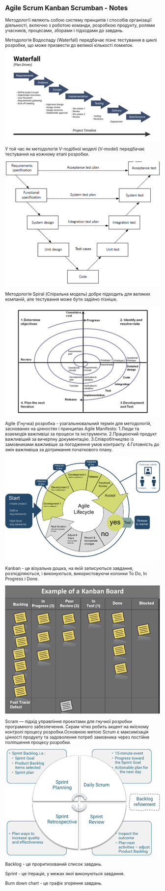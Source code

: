 ## Agile Scrum Kanban Scrumban - Notes
Методології являють собою систему принципів і способів організації діяльності, включно з роботою команди, розробкою продукту, ролями учасників, процесами, зборами і підходами до завдань.

Методологія Водоспаду (Waterfall) передбачає пізнє тестування в циклі розробки, що може призвести до великої кількості помилок.
![Waterfall](https://github.com/RomanPravdiuk/Agile-Scrum-Kanban-Scrumban/blob/main/Waterfall.png)

У той час як методологія V-подібної моделі (V-model) передбачає тестування на кожному етапі розробки.

![V-model](https://github.com/RomanPravdiuk/Agile-Scrum-Kanban-Scrumban/blob/main/V-Model.png)

Методологія Spiral (Спіральна модель) добре підходить для великих компаній, але тестування може бути задіяно пізніше.

![Spiral](https://github.com/RomanPravdiuk/Agile-Scrum-Kanban-Scrumban/blob/main/Spiral.png)

Agile (Гнучка) розробка - узагальнювальний термін для методологій, заснованих на цінностях і принципах Agile Manifesto:
1.Люди та взаємодія важливіші за процеси та інструменти.
2.Працюючий продукт важливіший за вичерпну документацію.
3.Співробітництво із замовниками важливіше за погодження умов контракту.
4.Готовність до змін важливіша за дотримання початкового плану.

![Agile](https://github.com/RomanPravdiuk/Agile-Scrum-Kanban-Scrumban/blob/main/Agile.png)

Kanban - це візуальна дошка, на якій записуються завдання, розподіляються, і виконуються, використовуючи колонки To Do, In Progress і Done.

![Kanban](https://github.com/RomanPravdiuk/Agile-Scrum-Kanban-Scrumban/blob/main/Kanban.png)

Scram — підхід управління проєктами для гнучкої розробки програмного забезпечення. Скрам чітко робить акцент на якісному контролі процесу розробки.Основною метою Scrum є максимізація цінності продукту та задоволення потреб замовника через постійне поліпшення процесу розробки.

![Scrum](https://github.com/RomanPravdiuk/Agile-Scrum-Kanban-Scrumban/blob/main/Scrum.png)


Backlog - це проритизований список завдань.

Sprint - це ітерація, у межах якої виконуються завдання.

Burn down chart - це графік згоряння завдань.
